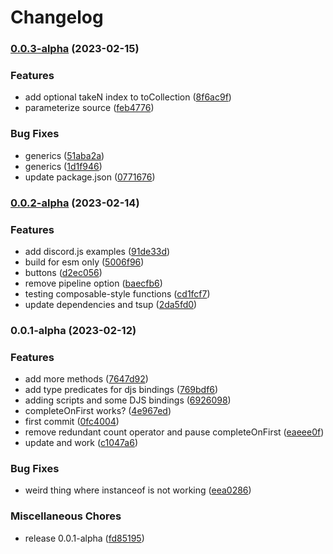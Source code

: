 # Changelog

### [0.0.3-alpha](https://github.com/sern-handler/rx/compare/v0.0.2-alpha...v0.0.3-alpha) (2023-02-15)


### Features

* add optional takeN index to toCollection ([8f6ac9f](https://github.com/sern-handler/rx/commit/8f6ac9fa20fff489eed1fcb2b01c74efad4bbee2))
* parameterize source ([feb4776](https://github.com/sern-handler/rx/commit/feb4776d0be2c71025bd18165e097f786dfc17fb))


### Bug Fixes

* generics ([51aba2a](https://github.com/sern-handler/rx/commit/51aba2a444067505b9b39cd6347c24084b733ef9))
* generics ([1d1f946](https://github.com/sern-handler/rx/commit/1d1f946cc7fbd9656acdff13f98d25de03d9ebb0))
* update package.json ([0771676](https://github.com/sern-handler/rx/commit/07716765731be34407f889ed0d58aca36c407f0a))

### [0.0.2-alpha](https://github.com/sern-handler/rx/compare/v0.0.1-alpha...v0.0.2-alpha) (2023-02-14)


### Features

* add discord.js examples ([91de33d](https://github.com/sern-handler/rx/commit/91de33dda327843caf1b7c0b77cbf42e096f8cbe))
* build for esm only ([5006f96](https://github.com/sern-handler/rx/commit/5006f96149432fa563e4db86a5fa25cf0df751d8))
* buttons ([d2ec056](https://github.com/sern-handler/rx/commit/d2ec056f4d1e4ab950266f693b385384c9cfc789))
* remove pipeline option ([baecfb6](https://github.com/sern-handler/rx/commit/baecfb6bb1de624aa2897492f54788d4d3bd4402))
* testing composable-style functions ([cd1fcf7](https://github.com/sern-handler/rx/commit/cd1fcf79825968cf1b6b75816bdc1da9add96124))
* update dependencies and tsup ([2da5fd0](https://github.com/sern-handler/rx/commit/2da5fd0b7fc360c370bae4ba4d63144977790f13))

### 0.0.1-alpha (2023-02-12)


### Features

* add more methods ([7647d92](https://github.com/sern-handler/rx/commit/7647d925865098a80859408731c55f55bb3661ca))
* add type predicates for djs bindings ([769bdf6](https://github.com/sern-handler/rx/commit/769bdf65b408acbdcb82d6851947bb05e5791c3b))
* adding scripts and some DJS bindings ([6926098](https://github.com/sern-handler/rx/commit/69260980d71a30ba5541394e420409128d4b4e9b))
* completeOnFirst works? ([4e967ed](https://github.com/sern-handler/rx/commit/4e967ed096882f612926a94bd54305f9cf093ed8))
* first commit ([0fc4004](https://github.com/sern-handler/rx/commit/0fc40048815078fc896fef5a618b7c732268cc32))
* remove redundant count operator and pause completeOnFirst ([eaeee0f](https://github.com/sern-handler/rx/commit/eaeee0fb6f0e6bde4b8a565f1cc1bfb1e5c069a7))
* update and work ([c1047a6](https://github.com/sern-handler/rx/commit/c1047a6fefb4f59f7a275db6b0d86664d5b10cdb))


### Bug Fixes

* weird thing where instanceof is not working ([eea0286](https://github.com/sern-handler/rx/commit/eea0286bcc684266cabdfc8e98cfe0e4f81afc22))


### Miscellaneous Chores

* release 0.0.1-alpha ([fd85195](https://github.com/sern-handler/rx/commit/fd85195fb3f15fcb46ebe2057f3f449a741f7944))
